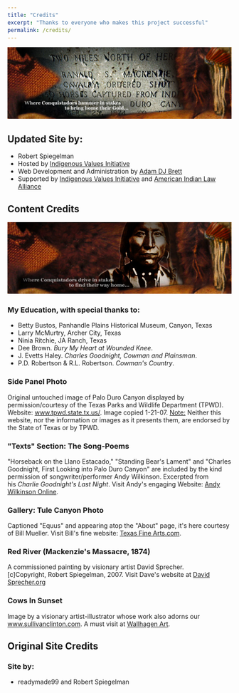 ```yaml
---
title: "Credits"
excerpt: "Thanks to everyone who makes this project successful"
permalink: /credits/
---
```


![Decorative Image](/images/gallery/section_3.jpg)

## Updated Site by:
  - Robert Spiegelman
  - Hosted by [Indigenous Values Initiative](https://indigenousvalues.org/)
  - Web Development and Administration by [Adam DJ Brett](https://wwww.adamdjbrett.com)
  - Supported by [Indigenous Values Initiative](https://indigenousvalues.org/) and [American Indian Law Alliance](https://aila.ngo)

## Content Credits

![Decorative Image](/images/gallery/section_4.jpg)

### My Education, with special thanks to:

- Betty Bustos, Panhandle Plains Historical Museum, Canyon, Texas  
- Larry McMurtry, Archer City, Texas  
- Ninia Ritchie, JA Ranch, Texas  
- Dee Brown. _Bury My Heart at Wounded Knee_.  
- J. Evetts Haley. _Charles Goodnight, Cowman and Plainsman_.  
- P.D. Robertson & R.L. Robertson. _Cowman's Country_.  

### Side Panel Photo

Original untouched image of Palo Duro Canyon displayed by permission/courtesy of the Texas Parks and Wildlife Department (TPWD). Website: www.tpwd.state.tx.us/. Image copied 1-21-07. <u>Note:</u> Neither this website, nor the information or images as it presents them, are endorsed by the State of Texas or by TPWD.  

### "Texts" Section: The Song-Poems

"Horseback on the Llano Estacado," "Standing Bear's Lament" and "Charles Goodnight, First Looking into Palo Duro Canyon" are included by the kind permission of songwriter/performer Andy Wilkinson. Excerpted from his _Charlie Goodnight's Last Night_. Visit Andy's engaging Website: [Andy Wilkinson Online](http://web.archive.org/web/20090405043715/http://www.andywilkinson.net/ "Andy Wilkinson.net").  

### Gallery: Tule Canyon Photo

Captioned "Equus" and appearing atop the "About" page, it's here courtesy of Bill Mueller. Visit Bill's fine website: [Texas Fine Arts.com](http://web.archive.org/web/20090405043715/http://www.texasfinearts.com/ "TexasFineArts.com").  

### Red River (Mackenzie's Massacre, 1874)

A commissioned painting by visionary artist David Sprecher.  
[c]Copyright, Robert Spiegelman, 2007\. Visit Dave's website at [David Sprecher.org](http://web.archive.org/web/20090405043715/http://www.davidsprecher.org/ "DavidSprecher.org")  

### Cows In Sunset

Image by a visionary artist-illustrator whose work also adorns our www.sullivanclinton.com. A must visit at [Wallhagen Art](http://web.archive.org/web/20090405043715/http://www.wallhagen.com/ "Wallhagen.com").


## Original Site Credits
### Site by:
  - readymade99 and Robert Spiegelman  
